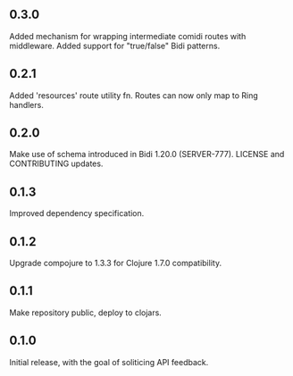 
## 0.3.0

Added mechanism for wrapping intermediate comidi routes with middleware.
Added support for "true/false" Bidi patterns.

## 0.2.1

Added 'resources' route utility fn.
Routes can now only map to Ring handlers.

## 0.2.0

Make use of schema introduced in Bidi 1.20.0 (SERVER-777).
LICENSE and CONTRIBUTING updates.

## 0.1.3

Improved dependency specification.

## 0.1.2

Upgrade compojure to 1.3.3 for Clojure 1.7.0 compatibility.

## 0.1.1

Make repository public, deploy to clojars.

## 0.1.0

Initial release, with the goal of soliticing API feedback.
